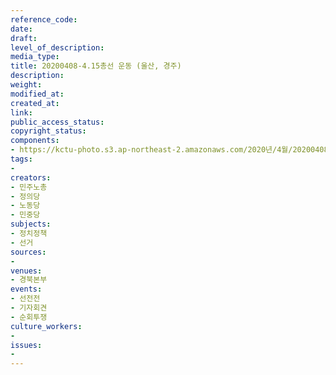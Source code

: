 ```yaml
---
reference_code: 
date: 
draft: 
level_of_description: 
media_type: 
title: 20200408-4.15총선 운동 (울산, 경주)
description: 
weight: 
modified_at: 
created_at: 
link: 
public_access_status: 
copyright_status: 
components:
- https://kctu-photo.s3.ap-northeast-2.amazonaws.com/2020년/4월/20200408-4.15총선+운동+(울산,+경주)/_DSC3458.jpg
tags:
- 
creators:
- 민주노총
- 정의당
- 노동당
- 민중당
subjects:
- 정치정책
- 선거
sources:
- 
venues:
- 경북본부
events:
- 선전전
- 기자회견
- 순회투쟁
culture_workers:
- 
issues:
- 
---
```

